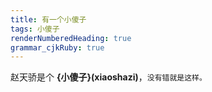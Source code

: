 ```yaml
---
title: 有一个小傻子
tags: 小傻子
renderNumberedHeading: true
grammar_cjkRuby: true
---
```



赵天骄是个 **{小傻子}(xiaoshazi)**，`没有错就是这样。` 